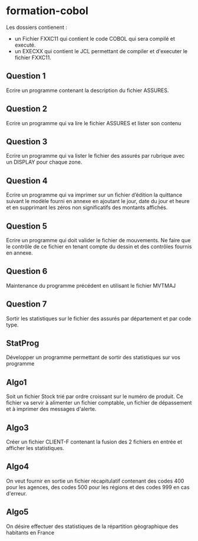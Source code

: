 # formation-cobol
Les dossiers contienent :
- un Fichier FXXC11 qui contient le code COBOL qui sera compilé et executé.
- un EXECXX qui contient le JCL permettant de compiler et d'executer le fichier FXXC11.

## Question 1 
Ecrire un programme contenant la description du fichier ASSURES.
## Question 2
Ecrire un programme qui va lire le fichier ASSURES et lister son contenu
## Question 3
Ecrire un programme qui va lister le fichier des assurés par rubrique avec un DISPLAY pour chaque zone.
## Question 4
Ecrire un programme qui va imprimer sur un fichier d’édition la quittance suivant le modèle fourni en annexe en ajoutant le jour, date du jour et heure et en supprimant les zéros non significatifs des montants affichés.
## Question 5
Ecrire un programme qui doit valider le fichier de mouvements.
Ne faire que le contrôle de ce fichier en tenant compte du dessin et des contrôles fournis en annexe.
## Question 6
Maintenance du programme précédent en utilisant le fichier MVTMAJ
## Question 7
Sortir les statistiques sur le fichier des assurés par département et par code type.
## StatProg
Développer un programme permettant de sortir des statistiques sur vos programme
## Algo1
Soit un fichier Stock trié par ordre croissant sur le numéro de produit.
Ce fichier va servir à alimenter un fichier comptable, un fichier de dépassement et à imprimer des messages d'alerte.
## Algo3
Créer un fichier CLIENT-F contenant la fusion des 2 fichiers en entrée et afficher les statistiques.
## Algo4
On veut fournir en sortie un fichier récapitulatif contenant des codes 400 pour les agences, des codes 500 pour les régions et des codes 999 en cas d'erreur.
## Algo5
On désire effectuer des statistiques de la répartition géographique des habitants en France
